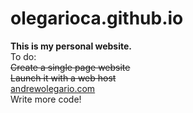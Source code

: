 olegarioca.github.io
====================
<b>This is my personal website.</b>
<br>To do:
<br><strike>Create a single page website</strike>
<br><strike>Launch it with a web host</strike>
<br><a href="andrewolegario.com">andrewolegario.com</a>
<br>Write more code!
